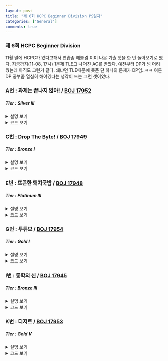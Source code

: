 ```yaml
---
layout: post
title: "제 6회 HCPC Beginner Division PS일지"
categories: ['General']
comments: true
---
```

<script type="text/javascript" 
src="https://cdn.mathjax.org/mathjax/latest/MathJax.js?config=TeX-AMS_HTML">
</script>
### **제 6회 HCPC Beginner Division**
11월 말에 HCPC가 있다고해서 연습좀 해볼겸 이미 나온 기출 셋을 한 번 돌아보기로 했다. 지금까지(11-08, 17시) 1문제 TLE고 나머진 AC를 받았다. 예전부터 DP가 넘 어려웠는데 아직도 그런거 같다. 왜냐면 TLE때문에 못푼 단 하나의 문제가 DP임..ㅋㅋ 여튼 DP 공부좀 열심히 해야겠다는 생각이 드는 그런 셋이었다.

### A번 : 과제는 끝나지 않아! / [BOJ 17952](https://boj.kr/17952)
##### *Tier : Silver III*

<details>
<summary>설명 보기</summary>
<div markdown = "1">
간단한 **구현** 문제이다. 문제에서 시키는대로 구현하면 AC를 받을 수 있다. 이때, 이전회차에 그만둔 과제를 이어서 해야하니 **선입후출** 특징을 가지는 자료구조가 있으면 편리하다. 그게 딱 **스택**에 해당하니, 스택을 사용해서 문제에 나와있는것을 그대로 구현해주면 된다.
</div>
</details>

<details>
<summary>코드 보기</summary>
<div markdown = "1">
```c++
int main() {
    int ret = 0;
    int N; cin >> N;
    stack<pair<int, int>> stk;
    int score = 0, time = 0;
    for(int i = 0; i < N; ++i) {
        int cmd; cin >> cmd;
        
        if(cmd == 1) {
            if(time > 0) stk.push({score, time});
            cin >> score >> time;

            if(--time == 0) {
                ret += score;

                if(!stk.empty()) {
                    score = stk.top().first;
                    time = stk.top().second;
                    stk.pop();
                }
            }
        }
        else {
            if(--time == 0) {
                ret += score;
                if(!stk.empty()) {
                    score = stk.top().first;
                    time = stk.top().second;
                    stk.pop();
                }
            }
        }
    }

    cout << ret;

    return 0;
}
```
</div>
</details>

### B번 : 흩날리는 시험지 속에서 내 평점이 느껴진거야 / [BOJ 17951](https://boj.kr/17951)
##### *Tier : Gold IV*

<details>
<summary>설명 보기</summary>
<div markdown = "1">
그룹으로 나눠서 각 그룹별 **합의 최소값이 최대**가 되어야하도록 만드는 문제이다. 난 처음에 생각없이 **전체 합 / 그룹 수 = 평균**이라는 식을 써서 이 평균값보다 커지는 최초의 원소에서 끊기도록 그룹을 나눴는데.. 뭐 증명도 없이 풀었기에 당연하게도 WA. 끝 그룹에서 극단적인 case가 나올수도 있고 여러모로 반례가 많은 풀이이니 당연히 안된다. 여튼, 그래서 좀 생각을 해보니 **이분탐색**으로 값을 찾아주면 되는거 아닌가 싶어 그렇게 코드를 짰다. 각 그룹의 합이 최소 mid보다 크도록 해서 그룹을 나누고, 그 다음 나눠진 그룹의 수로 range를 줄여나가는 식으로 하면, **count >= 그룹의 수 일때, 답의 후보가 발생**한다. 그 때마다 값을 갱신하면, **마지막에 저장된 값이 곧 답**이된다. 즉, **파라메트릭 서치**로 요로로콤 해결할 수 있는 문제였다.
</div>
</details>

<details>
<summary>코드 보기</summary>
<div markdown = "1">
```c++
#include <iostream>
#include <cmath>
#include <vector>

using namespace std;

int solve(vector<int>& seq, int K) {
    int r = 20 * 1e5;
    int l = 1;

    int ret = -1;

    while(l <= r) {
        int partition = 0;
        int mid = (l + r) / 2;
        int cnt = 0;

        for(int i = 0; i < (int)seq.size(); ++i) {
            partition += seq[i];
            if(partition >= mid) {
                cnt++;
                partition = 0;
            }
        }

        if(cnt >= K) {
            ret = mid;
            l = mid + 1;
        }
        else r = mid - 1;
    }

    return ret;
}

int main() {
    int N, K; cin >> N >> K;
    vector<int> seq(N);

    for(int i = 0; i < N; ++i) cin >> seq[i];

    cout << solve(seq, K);

    return 0;
}
```
</div>
</details>

### C번 : Drop The Byte! / [BOJ 17949](https://boj.kr/17949)
##### *Tier : Bronze I*

<details>
<summary>설명 보기</summary>
<div markdown = "1">
문제에서 시키는대로 하면 된다. **char이면 2자리, int면 8자리, long_long이면 16자리**씩 string을 끊어주고, 그 끊어준 string을 **10진수로 convert**하면 AC. 뭔가 16진수 string -> 10진수 string으로 바꿔주는게 있을 법 한데, 나는 그냥 map을 써서 직접 변환시켜주는 식으로 풀었다. 그러나, 난 처음에 이거 TLE받았는데, 처음엔 그냥 진짜 substr로 string을 잘랐기 때문에 그랬다. 빠르게 하기 위해서 **인덱스를 저장해두고 자른 효과**를 주는 식으로 바꾸었더니 **AC**.
</div>
</details>

<details>
<summary>코드 보기</summary>
<div markdown = "1">
```c++
#include <iostream>
#include <map>
#include <string>

using namespace std;

map<char, long long> convert = { {'0', 0}, {'1', 1}, {'2', 2}, {'3', 3}, {'4', 4}, {'5', 5}, {'6', 6}, {'7', 7}, {'8', 8}, {'9', 9}, {'a', 10}, {'b', 11}, {'c', 12}, {'d', 13}, {'e', 14}, {'f', 15} };

long long calc(string& s, int idx, int sz) {
    long long ret = 0;
    long long size = 1;

    for(int i = idx + sz - 1; i >= idx; --i) {
        ret += convert[s[i]] * size;
        size *= 16;
    }

    return ret;
}

int main() {
    ios_base::sync_with_stdio(false);
    cin.tie(nullptr);
    cout.tie(nullptr);

    string str; cin >> str;
    int N; cin >> N;
    int idx = 0;
    for(int i = 0; i < N; ++i) {
        string cmd; cin >> cmd;

        if(cmd == "char") {
            cout << calc(str, idx, 2) << " ";
            idx += 2;
        }
        else if(cmd == "int") {
            cout << calc(str, idx, 8) << " ";
            idx += 8;
        }
        else {
            cout << calc(str, idx, 16) << " ";
            idx += 16;
        }
    }

    return 0;
}

```
</div>
</details>

### D번 : 퐁당퐁당 1 / [BOJ 17944](https://boj.kr/17944)
##### *Tier : Bronze III*

<details>
<summary>설명 보기</summary>
<div markdown = "1">
간단한 문제다. 뭐 잡다한 설명이 많은데, 그냥 1 2 3 ... 2n - 1 2n 2n -1 ... 3 2 1 2 3 ... **이런 수열의 특정 항을 구하는 문제**로 정리해볼 수 있겠다. 수열 생긴 꼴을 보면 음 뭔가 모듈러로 $$ \scriptsize O(1) $$만에 특정번째 항을 구해낼 수 있을 것 같다. 일반항을 찾다보니까 좀 껄끄로워서.. ㅋㅋ 아예 찾아가는식으로 구현했다 그냥. 그래서 아래 코드는 복잡도가 $$ \scriptsize O(T) $$이다.
</div>
</details>

<details>
<summary>코드 보기</summary>
<div markdown = "1">
```c++
#include <iostream>

using namespace std;

int main() {
    int N, T; cin >> N >> T;
    int ret = 0;
    bool flag = false;
    for(int i = 0; i < T; ++i) {
        if(ret == 2 * N) flag = true;
        else if(ret == 1) flag = false;

        if(flag) ret--;
        else ret++;
    }

    cout << ret;
    return 0;
}
```
</div>
</details>

### E번 : 뜨끈한 돼지국밥 / [BOJ 17948](https://boj.kr/17948)
##### *Tier : Platinum III*
<details>
<summary>설명 보기</summary>
<div markdown = "1">
아직 TLE라 해결하지 못했지만, 중간 풀이를 남겨보려 한다.

2021-11-08-17시 기준으로 $$ \scriptsize O(n ^ {4}) $$ 정도의 DP 풀이를 만들어낼 수 있었다.
이 문제를 해결하기 위해서는 $$ \scriptsize O(n ^ {2}) $$ 까지는 줄여야해서.. 아직 터무니없이 복잡도가 높다.
먼저 $$ \scriptsize cost(count, x) = "count번째 국밥집을 x주소에 놓았을 때 최소 비용" $$ 이라고 정의했다.
그럼, $$ \scriptsize cost(count, x) = min(cost(count, x), cost(count - 1, k) + newSummation + m) (k < x)$$이라고 할 수 있다. 이때, newSummation은 x주소에 국밥집을 놓으면서 변화하는 거리비용을 의미한다. 즉, 주소 k 국밥집보다 주소 x 국밥집에 더 가까우면 원래 있던 값을 빼줘야하니 빼고, 수정된값으로 바꿔놓아야하니 그 값들을 모두 합친게 newSummation이다. count가 하나 증가할때마다 m이 하나씩 증가하니 m도 하나 증가시켜주면 된다.

이런식으로 구하면 cost(count, x) 테이블을 채우는데에 $$ \scriptsize O(n ^ {3}) $$이고, newSummation을 구하는데에 $$ \scriptsize O(n) $$이라 $$ \scriptsize O(n ^ {4}) $$라 TLE이다. 그래서 아직까지 실패했으나, 그래도 풀이를 남기는게 의미있을듯 싶어 남겨본다.

</div>
</details>

<details>
<summary>코드 보기</summary>
<div markdown = "1">
```c++
#include <iostream>
#include <vector>
#include <cmath>
#include <algorithm>

#define INF 12345678987654321LL

using namespace std;
typedef long long ll;

void solve(vector<ll>& address, ll N, ll C, ll M) {
    //dp[count][x] = x위치에 count번째 사업장을 놓을때 최소 cost

    //ret = min(dp[count][x], ret), ret init = inf

    //dp[count][x] = min(dp[count - 1][k < x] + C * summation(|x - update_loc|) 
    //                  - C * summation(|k - update_loc|) + m, dp[count][x])

    //dp init = inf

    //dp[1][x'] : for every x', dp[1][x'] = C * summation(|x' - loc|) + m
    //5000 * 5000 vector -> x는 N에서 유효한 좌표만 있으면 되기 때문에 최대 ~ 100MB
    ll ret = 12345678987654321LL;
    int retCnt = 1;

    sort(address.begin(), address.end());
    vector<ll> cpy(address);
    cpy.erase(unique(cpy.begin(), cpy.end()), cpy.end());

    vector<vector<ll>> dp(N + 1, vector<ll>(N + 1, INF));

    for(int i = 0; i < (int)cpy.size(); ++i) {
        ll s = 0;
        for(auto& element : address) s += abs(cpy[i] - element);
        dp[1][cpy[i]] = C * s + M;
        ret = min(ret, dp[1][cpy[i]]);
    }

    for(int count = 2; count <= N; ++count) {
        for(int loc = 0; loc < cpy.size(); ++loc) {
            for(int k = 0; k < loc; ++k) {
                ll sCur = 0, sLast = 0;
                for(auto& element : address) {
                    if(abs(element - cpy[k]) > abs(element - cpy[loc])) {
                        sCur += abs(cpy[loc] - element);
                        sLast += abs(cpy[k] - element);
                    }
                }

                dp[count][cpy[loc]] = min(dp[count][cpy[loc]], 
                dp[count - 1][cpy[k]] + C * sCur - C * sLast + M);
                
                if(dp[count][cpy[loc]] < ret) {
                    ret = dp[count][cpy[loc]];
                    retCnt = count;
                }
            }
        }
    }

    cout << ret << " " << retCnt;
}

int main() {
    ios_base::sync_with_stdio(false);
    cin.tie(nullptr);
    cout.tie(nullptr);
    
    ll N; cin >> N;
    vector<ll> address(N);
    for(int i = 0; i < N; ++i) cin >> address[i];
    ll C, M; cin >> C >> M;

    solve(address, N, C, M);

    return 0;
}
```
</div>
</details>


### F번 : 피자는 나눌 수록 커지잖아요 / [BOJ 17946](https://boj.kr/17946)
##### *Tier : Bronze II*
<details>
<summary>설명 보기</summary>
<div markdown = "1">
좀 황당한 문제랄까? **모든 테케에 대해 1만 출력**하면 그게 답이다. 왜냐면, 자를때마다 최대 3개의 조각이 더 생기는데 이게 4개 이상부터는 줘야하는 갯수보다 작아지니까 특정횟수 이상부터는 음수값이 나온다. 여기선 최대로 먹을 수 있는 피자조각수라 했는데, 이걸 계산해보면 **1보다 커질 수 없음**을 쉽게 알 수 있다.
</div>
</details>

<details>
<summary>코드 보기</summary>
<div markdown = "1">
```c++
#include <iostream>

using namespace std;

int main() {
    int N; cin >> N;

    while(N --> 0) {
        int K; cin >> K;
        cout << 1 << '\n';
    }

    return 0;
}
```
</div>
</details>

### G번 : 투튜브 / [BOJ 17954](https://boj.kr/17954)
##### *Tier : Gold I*
<details>
<summary>설명 보기</summary>
<div markdown = "1">
**constructive proof** 문제다. **greedy**하게 접근해보자면, 매 순간순간마다 **빼낼 수 있는 원소**중에서 **가장 큰 원소**를 꺼내도록 하면 **부패도의 누적이 최소**가 된다. 2N, 2N-1, 2N-2, 이 3개의 숫자는 가장 처음 빼내질 수 없는 수라는게 자명하다. 따라서, **2N-3부터** 꺼내질 수 있다. 그렇게 하기 위해선 2N ~ 2N-2의 수가 모서리에 각각 하나씩 있어야 함을 알 수 있다. 그 다음으론 2N-4부터 쭉 빼낼 수 있도록 배치해주면 **남은 수부터 큰 순으로 일렬로 배열**되어야 한다는 사실을 깨달을 수 있다. 그럼 한 행에 단 하나의 원소가 남는 때가 오는데 그 때, 남은 원소가 2N, 2N-1, 2N-2중 하나가 된다. **큰수를 먼저 빼는게 유리**하기에.. 그 행에 남은 한 원소는 **2N-2이 되어야** 부패도가 최소가 될 수 있음을 어렵지 않게 관찰할 수 있다. 그런 다음엔 순서대로 2N-1이 빠지고, 2N을 제외하고 나머지 원소들이 다 빠진후 2N이 빠지게 되어 부패도가 최소가 된다. 즉, **다음 그림처럼 원소를 배치**하면 된다는 얘기이다.

<p align = "center"> <img src = "\assets\img\6th\table.png" alt = "table"/> </p>

코드가 다소 지저분하긴 하나, 대충 요런식으로 배치를 구성한 뒤 직접 부패도를 계산해서 부패도와 함께 배치를 출력해주면 AC.

</div>
</details>

<details>
<summary>코드 보기</summary>
<div markdown = "1">
```c++
#include <iostream>
#include <vector>

using namespace std;
typedef long long ll;

int main() {
    ios_base::sync_with_stdio(false);
    cin.tie(nullptr);
    cout.tie(nullptr);

    int N; cin >> N;

    vector<vector<int>> apple(2, vector<int>(N));

    if(N != 1) {
        apple[0][0] = 2 * N;
        apple[0][N - 1] = 2 * N - 1;
        apple[1][0] = 2 * N - 2;
        apple[1][N - 1] = 2 * N - 3;

        int col = N - 2;
        for(int i = 2 * N - 4; i > N - 2; --i) apple[1][col--] = i;

        col = N - 2;
        for(int i = N - 2; i > 0; --i) apple[0][col--] = i;

        ll time = 1;
        ll s = N * (2 * N + 1);
        ll ret = 0;

        ll now = 2 * N - 3;
        for(int i = 0; i < N - 1; ++i) {
            s -= now--;
            ret += s * time++;
        }

        now = 2 * N - 2;
        s -= now;
        ret += s * time++;

        now = 2 * N - 1;
        s -= now;
        ret += s * time++;

        now = N - 2;
        for(int i = 0; i < N - 2; ++i) {
            s -= now--;
            ret += s * time++;
        }

        cout << ret << '\n';

        for(int i = 0; i < 2; ++i) {
            for(int j = 0; j < N; ++j) {
                cout << apple[i][j] << ' ';
            }
            cout << '\n';
        }
    }
    else {
        cout << 2 << '\n';
        cout << 1 << '\n' << 2;
    }
 
    return 0;
}
```
</div>
</details>

### H번 : 상남자 곽철용 / [BOJ 17947](https://boj.kr/17947)
##### *Tier : Gold I*
<details>
<summary>설명 보기</summary>
<div markdown = "1">
문제 핵심 아이디어는 **모듈러를 취했기에 그룹으로 각각의 수를 나눌 수 있다**는 점이다. mod K에 대해 수를 모아보면, 각각 0 ~ K-1사이의 값을 가지게 된다. 곽철용이 뽑은 수가 A, B이고 점수를 $$ \scriptsize score = \|A mod K - B mod K\| $$ 라 할 수 있으니, 다른 사람들이 가능한 점수들 중에 **score + 1 부터는 순서쌍**이 몇개나 존재할 수 있는지만 알면 된다. score + 1부터 시작해서 K - 1까지 쭉 훑으면서 해당 카드들에 대응하는 카드가 몇개 있는지 세주고, 그 쌍이 **M - 1개를 초과하면 M - 1명 모두 곽철용을 이길 수 있다는 의미**이니, 그때는 값을 M - 1로 바꾸어 주면 해결. 해보면 알겠지만 이 쌍을 세는 과정이 그리 쉽지가 않아서.. 나도 다 풀어놓고 구현을 한참동안이나 계속 고쳐서 겨우 AC를 받아냈다. 다른 사람들 풀이를 보니 **two-pointer**를 사용해 하나씩 지우는 풀이가 많이 보이는듯 했다. 뭐 난 그렇게 풀진 않았지만, 여튼 그런방법으로도 순서쌍을 셀 수 있다.
</div>
</details>

<details>
<summary>코드 보기</summary>
<div markdown = "1">
```c++
#include <iostream>
#include <vector>
#include <cmath>

using namespace std;

int main() {
    int N, M, K; cin >> N >> M >> K;

    vector<int> modSeq(K);
    for(int i = 1; i <= 4 * N; ++i) modSeq[i % K]++;

    for(int i = 0; i < M; ++i) {
        int a, b; cin >> a >> b;
        modSeq[a % K]--; modSeq[b % K]--;
    }

    int A, B; cin >> A >> B;
    modSeq[A % K]--; modSeq[B % K]--;

    int scr = abs(A % K - B % K);

    int cnt = 0;
    int s = 0;
    for(int i = scr + 1; i < K; ++i) {
        s += modSeq[i - scr - 1];
        cnt += min(s, modSeq[i]);
        s -= min(s, modSeq[i]);
    }

    if(cnt >= M) cnt = M - 1;

    cout << cnt;
    
    return 0;
}
```
</div>
</details>

### I번 : 통학의 신 / [BOJ 17945](https://boj.kr/17945)
##### *Tier : Bronze III*

<details>
<summary>설명 보기</summary>
<div markdown = "1">
"근의 공식을 알고있니?" 수준의 문제다. 근의 공식으로 근을 구해서 같으면 하나만 출력, 아님 둘 다 출력하면 AC.
</div>
</details>

<details>
<summary>코드 보기</summary>
<div markdown = "1">
```c++
#include <iostream>
#include <cmath>

using namespace std;

int main() {
    int A, B; cin >> A >> B;
    int x1 = (double)(-A) - sqrt(A * A  - B);
    int x2 = (double)(-A) + sqrt(A * A  - B);

    if(x1 == x2) cout << x1;
    else cout << x1 << " " << x2;

    return 0;
}
```
</div>
</details>

### J번 : 스노우볼 / [BOJ 17950](https://boj.kr/17950)
##### *Tier : Bronze II*

<details>
<summary>설명 보기</summary>
<div markdown = "1">
1 cm 간격으로 x배되니, 한 줄 처리할때마다 x배 시켜서 답에 더하고 출력하면 AC.
</div>
</details>

<details>
<summary>코드 보기</summary>
<div markdown = "1">
```c++
#include <iostream>
#include <vector>

using namespace std;
typedef long long ll;
const ll MOD = 1e9 + 7;

int main() {
    ll H, x; cin >> H >> x;

    ll ret = 0;
    ll x_0 = x;
    for(int i = 0; i < H; ++i) {
        ll k; cin >> k;
        ret += (k % MOD) * (x % MOD);
        x *= x_0;
        ret %= MOD;
        x %= MOD;
    }

    cout << ret % MOD;
}
```
</div>
</details>

### K번 : 디저트 / [BOJ 17953](https://boj.kr/17953)
##### *Tier : Gold V*

<details>
<summary>설명 보기</summary>
<div markdown = "1">
**2차원 DP**로 해결할 수 있는 문제다. **n번째 날의 최대 만족감은 n - 1번째 날의 최대 만족감에 의해 결정**되기 때문에, 그렇게 부분문제로 나누어서 풀 수 있고, 이걸 점화식을 잘 만들면 $$ \scriptsize O(nm ^ {2}) $$에 풀 수 있다.

$$ \scriptsize sat(day, type_x) = "day에 type_x를 먹었을때, 최대 만족감의 크기"$$라고 정의하자.

 
그러면, $$ \scriptsize sat(day, type_x) = max(sat(day, type_x), value(day - 1, type_y) + sat(day - 1, type_y)) $$ 임을 알 수 있다. 이때 $$ \scriptsize type_x = type_y$$이면 $$ \scriptsize value /= 2 $$해주면 된다. 이때 답은 $$ \scriptsize max(sat(N, type_k)) $$가 됨을 알 수 있다. 이걸 찾아서 출력하면 **AC**.
</div>
</details>

<details>
<summary>코드 보기</summary>
<div markdown = "1">
```c++
#include <iostream>
#include <vector>
#include <algorithm>

using namespace std;

int main() {
    ios_base::sync_with_stdio(false);
    cin.tie(nullptr);
    cout.tie(nullptr);

    int N, M; cin >> N >> M;
    vector<vector<int>> dp(N, vector<int>(M));
    vector<vector<int>> seq(N, vector<int>(M));

    for(int i = 0; i < M; ++i) {
        for(int j = 0; j < N; ++j) {
            cin >> seq[j][i];
        }
    }

    for(int i = 0; i < M; ++i) dp[0][i] = seq[0][i];

    for(int i = 1; i < N; ++i) {
        for(int j = 0; j < M; ++j) {
            for(int k = 0; k < M; ++k) {
                if(j == k) dp[i][j] = max(dp[i - 1][k] + seq[i][j] / 2, dp[i][j]);
                else dp[i][j] = max(dp[i - 1][k] + seq[i][j], dp[i][j]);
            }
        }
    }

    cout << *max_element(dp[N - 1].begin(), dp[N - 1].end());

}
```
</div>
</details>



##### *짧은 후기*

이 셋에서 나한테 가장 개인적으로 어려웠던 문제는  아직까지도 못푼 "**뜨끈한 돼지국밥**"이다. 난 DP를 너무 못하는데,, 이 문젠 DP만으로 플래티넘을 찍은 문제라.. 어쩌면 지금의 나는 풀 수 없을지도 모르겠다 ㅋㅋ 가장 좋았던 문제는 **투튜브**라고 생각한다. 논리적인 사고만으로도 재밌게 풀 수 있던 문제라 꽤 괜찮았다고 생각한다. 윽.. 올해 대회에서 뭐라도 받을 수 있으면 좋을듯ㅎ
